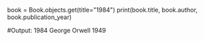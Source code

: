 book = Book.objects.get(title="1984")
print(book.title, book.author, book.publication_year)


#Output: 1984 George Orwell 1949